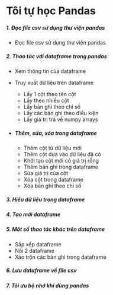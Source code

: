 # Tôi tự học Pandas

##### 1. Đọc file csv sử dụng thư viện pandas

- Đọc file csv sử dụng thư viện pandas

##### 2. Thao tác với dataframe trong pandas

- Xem thông tin của dataframe
- Truy xuất dữ liệu trên dataframe
  - Lấy 1 cột theo tên cột
  - Lấy theo nhiều cột
  - Lấy bản ghi theo chỉ số
  - Lấy các bản ghi theo điều kiện
  - Lấy giá trị trả về numpy arrays

- ##### Thêm, sửa, xóa trong dataframe
  - Thêm cột từ dữ liệu mới
  - Thêm cột dựa vào dữ liệu đã có
  - Khởi tạo cột mới có giá trị rỗng
  - Thêm bản ghi trong dataframe
  - Sửa giá trị của cột
  - Xóa cột trong dataframe
  - Xóa bản ghi theo chỉ số

##### 3. Hiểu dữ liệu trong dataframe

##### 4. Tạo mới dataframe

##### 5. Một số thao tác khác trên dataframe

- Sắp xếp dataframe
- Nối 2 dataframe
- Xáo trộn các bản ghi trong dataframe

##### 6. Lưu dataframe về file csv

##### 7. Tôi ưu bộ nhớ khi dùng pandas
